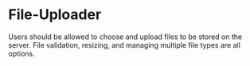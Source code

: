 # File-Uploader
Users should be allowed to choose and upload files to be stored on the server. File validation, resizing, and managing multiple file types are all options.
